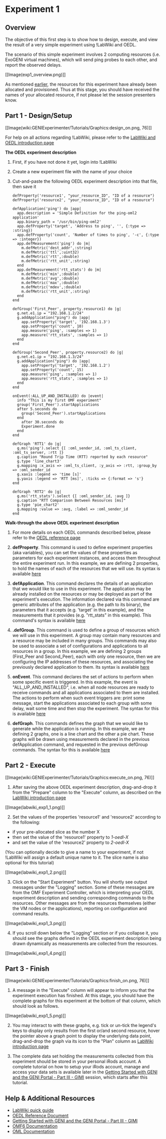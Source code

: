 # Experiment 1

## Overview

The objective of this first step is to show how to design, execute, and view the result of a very simple experiment using !LabWiki and OEDL.

The scenario of this simple experiment involves 2 computing resources (i.e. ExoGENI virtual machines), which will send ping probes to each other, and report the observed delays.

[[Image(exp1_overview.png)]]

As mentioned [earlier](http://groups.geni.net/geni/wiki/GEC18Agenda/LabWikiAndOEDL#Pre-Requisites), the resources for this experiment have already been allocated and provisioned. Thus at this stage, you should have received the names of your allocated resource, if not please let the session presenters know. 

## Part 1 - Design/Setup 

[[Image(wiki:GENIExperimenter/Tutorials/Graphics:design_on.png, 76)]]

For help on all actions regarding !LabWiki, please refer to the [LabWiki and OEDL introduction page](http://groups.geni.net/geni/wiki/GEC18Agenda/LabWikiAndOEDL/Introduction)

**The OEDL experiment description**

1. First, if you have not done it yet, login into !LabWiki
2. Create a new experiment file with the name of your choice
3. Cut-and-paste the following OEDL experiment description into that file, then save it

       defProperty('resource1', "your_resource_ID", "ID of a resource")
       defProperty('resource2', "your_resource_ID", "ID of a resource")

       defApplication('ping') do |app|
         app.description = 'Simple Definition for the ping-oml2 application'
         app.binary_path = '/usr/bin/ping-oml2'
         app.defProperty('target', 'Address to ping', '', {:type => :string})
         app.defProperty('count', 'Number of times to ping', '-c', {:type => :integer})
         app.defMeasurement('ping') do |m|
           m.defMetric('dest_addr',:string)
           m.defMetric('ttl',:uint32)
           m.defMetric('rtt',:double)
           m.defMetric('rtt_unit',:string)
         end
         app.defMeasurement('rtt_stats') do |m|
           m.defMetric('min',:double)
           m.defMetric('avg',:double)
           m.defMetric('max',:double)
           m.defMetric('mdev',:double)
           m.defMetric('rtt_unit',:string)
         end
       end

       defGroup('First_Peer', property.resource1) do |g|
         g.net.e1.ip = "192.168.1.2/24"
         g.addApplication("ping") do |app|
           app.setProperty('target', '192.168.1.3')
           app.setProperty('count', 10)
           app.measure('ping', :samples => 1)
           app.measure('rtt_stats', :samples => 1)
         end
       end
         
       defGroup('Second_Peer', property.resource2) do |g|
         g.net.e1.ip = "192.168.1.3/24"
         g.addApplication("ping") do |app|
           app.setProperty('target', '192.168.1.2')
           app.setProperty('count', 15)
           app.measure('ping', :samples => 1)
           app.measure('rtt_stats', :samples => 1)
         end
       end

       onEvent(:ALL_UP_AND_INSTALLED) do |event|
         info "This is my first OMF experiment"
         group('First_Peer').startApplications
         after 5.seconds do
           group('Second_Peer').startApplications
         end
           after 30.seconds do
           Experiment.done
         end
       end

       defGraph 'RTT1' do |g|
         g.ms('ping').select {[ :oml_sender_id, :oml_ts_client, :oml_ts_server, :rtt ]}
         g.caption "Round Trip Time (RTT) reported by each resource"
         g.type 'line_chart3'
         g.mapping :x_axis => :oml_ts_client, :y_axis => :rtt, :group_by => :oml_sender_id
         g.xaxis :legend => 'time [s]'
         g.yaxis :legend => 'RTT [ms]', :ticks => {:format => 's'}
       end

       defGraph 'RTT2' do |g|
         g.ms('rtt_stats').select {[ :oml_sender_id, :avg ]}
         g.caption "RTT Comparison Between Resources [ms]"
         g.type 'pie_chart2'
         g.mapping :value => :avg, :label => :oml_sender_id
       end


**Walk-through the above OEDL experiment description**

1. For more details on each OEDL commands described below, please refer to the [OEDL reference page](http://mytestbed.net/projects/omf6/wiki/OEDLOMF6)

2. **defProperty**. This command is used to define experiment properties (aka variables), you can set the values of these properties as parameters for each experiment instances, and access them throughout the entire experiment run. In this example, we are defining 2 properties, to hold the names of each of the resources that we will use. Its syntax is available [here](http://mytestbed.net/projects/omf6/wiki/OEDLOMF6#defProperty-38-property)

3. **defApplication**. This command declares the details of an application that we would like to use in this experiment. The application may be already installed on the resources or may be deployed as part of the experiment's execution. The information declared via this command are generic attributes of the application (e.g. the path to its binary), the parameters that it accepts (e.g. 'target' in this example), and the measurements that it provides (e.g. "rtt_stats" in this example). This command's syntax is available [here](http://mytestbed.net/projects/omf6/wiki/OEDLOMF6#defApplication)

4. **.defGroup**. This command is used to define a group of resources which we will use in this experiment. A group may contain many resources and a resource may be included in many groups. This commands may also be used to associate a set of configurations and applications to all resources in a group. In this example, we are defining 2 groups (First_Peer and Second_Peer), each with only one resource, then we are configuring the IP addresses of these resources, and associating the previously declared application to them. Its syntax is available [here](http://mytestbed.net/projects/omf6/wiki/OEDLOMF6#defGroup)

5. **onEvent**. This command declares the set of actions to perform when some specific event is triggered. In this example, the event is "ALL_UP_AND_INSTALLED", i.e. when all node resources are ready to receive commands and all applications associated to them are installed. The actions to perform when such event triggers are: print some message, start the applications associated to each group with some delay, wait some time and then stop the experiment. The syntax for this is available [here](http://mytestbed.net/projects/omf6/wiki/OEDLOMF6#onEvent.)
6. **defGraph**. This commands defines the graph that we would like to generate while the application is running. In this example, we are defining 2 graphs, one is a line chart and the other a pie chart. These graphs will be drawn using measurements declared in the previous defApplication command, and requested in the previous defGroup commands. The syntax for this is available [here](http://mytestbed.net/projects/omf6/wiki/OEDLOMF6#defGraph)


## Part 2 - Execute

[[Image(wiki:GENIExperimenter/Tutorials/Graphics:execute_on.png, 76)]]

1. After saving the above OEDL experiment description, drag-and-drop it from the "Prepare" column to the "Execute" column, as described on the [LabWiki introduction page]([http://groups.geni.net/geni/wiki/GEC18Agenda/LabWikiAndOEDL/Introduction#Execute)

[[Image(labwiki_exp1_1.png)]]

2. Set the values of the properties 'resource1' and 'resource2' according to the following:
  * if your pre-allocated slice as the number X
  * then set the value of the 'resource1' property to *1-oedl-X*
  * and set the value of the 'resource2' property to *2-oedl-X*

(You can optionally decide to give a name to your experiment, if not !LabWiki will assign a default unique name to it. The slice name is also optional for this tutorial)

[[Image(labwiki_exp1_2.png)]]

3. Click on the "Start Experiment" button. You will shortly see output messages under the "Logging" section. Some of these messages are from the OMF Experiment Controller, which is interpreting your OEDL experiment description and sending corresponding commands to the resources. Other messages are from the resources themselves (either the VM nodes or the applications), reporting on configuration and command results.

[[Image(labwiki_exp1_3.png)]]

4. If you scroll down below the "Logging" section or if you collapse it, you should see the graphs defined in the OEDL experiment description being drawn dynamically as measurements are collected from the resources.

[[Image(labwiki_exp1_4.png)]]


## Part 3 - Finish

[[Image(wiki:GENIExperimenter/Tutorials/Graphics:finish_on.png, 76)]]

1. A message in the "Execute" column will appear to inform you that the experiment execution has finished. At this stage, you should have the complete graphs for this experiment at the bottom of that column, which should look as follows.

[[Image(labwiki_exp1_5.png)]]

2. You may interact to with these graphs, e.g. tick or un-tick the legend's keys to display only results from the first or/and second resource, hover the pointer above a graph point to display the underlying data point, drag-and-drop the graph via its icon to the "Plan" column as [LabWiki introduction page](http://groups.geni.net/geni/wiki/GEC18Agenda/LabWikiAndOEDL/Introduction#Execute)

3. The complete data set holding the measurements collected from this experiment should be stored in your personal iRods account. A complete tutorial on how to setup your iRods account, manage and access your data sets is available later in the [Getting Started with GENI and the GENI Portal - Part III - GIMI](http://groups.geni.net/geni/wiki/GEC18Agenda/GettingStartedWithGENI_III_GIMI) session, which starts after this tutorial.


## Help & Additional Resources

 * [LabWiki quick guide](http://groups.geni.net/geni/wiki/GEC18Agenda/LabWikiAndOEDL/Introduction)
 * [OEDL Reference Document](http://mytestbed.net/projects/omf6/wiki/OEDLOMF6)
 * [Getting Started with GENI and the GENI Portal - Part III - GIMI](http://groups.geni.net/geni/wiki/GEC18Agenda/GettingStartedWithGENI_III_GIMI)
 * [OMF6 Documentation](http://mytestbed.net/projects/omf6/wiki/Wiki)
 * [OML Documentation](http://oml.mytestbed.net/projects/oml/wiki)
